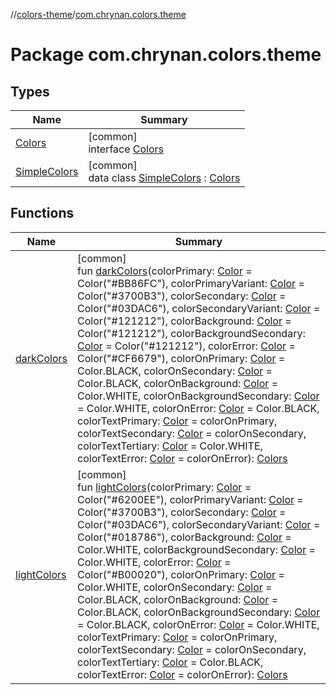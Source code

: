 //[colors-theme](../../index.md)/[com.chrynan.colors.theme](index.md)

# Package com.chrynan.colors.theme

## Types

| Name | Summary |
|---|---|
| [Colors](-colors/index.md) | [common]<br>interface [Colors](-colors/index.md) |
| [SimpleColors](-simple-colors/index.md) | [common]<br>data class [SimpleColors](-simple-colors/index.md) : [Colors](-colors/index.md) |

## Functions

| Name | Summary |
|---|---|
| [darkColors](dark-colors.md) | [common]<br>fun [darkColors](dark-colors.md)(colorPrimary: [Color](../../../colors-core/colors-core/com.chrynan.colors/-color/index.md) = Color("#BB86FC"), colorPrimaryVariant: [Color](../../../colors-core/colors-core/com.chrynan.colors/-color/index.md) = Color("#3700B3"), colorSecondary: [Color](../../../colors-core/colors-core/com.chrynan.colors/-color/index.md) = Color("#03DAC6"), colorSecondaryVariant: [Color](../../../colors-core/colors-core/com.chrynan.colors/-color/index.md) = Color("#121212"), colorBackground: [Color](../../../colors-core/colors-core/com.chrynan.colors/-color/index.md) = Color("#121212"), colorBackgroundSecondary: [Color](../../../colors-core/colors-core/com.chrynan.colors/-color/index.md) = Color("#121212"), colorError: [Color](../../../colors-core/colors-core/com.chrynan.colors/-color/index.md) = Color("#CF6679"), colorOnPrimary: [Color](../../../colors-core/colors-core/com.chrynan.colors/-color/index.md) = Color.BLACK, colorOnSecondary: [Color](../../../colors-core/colors-core/com.chrynan.colors/-color/index.md) = Color.BLACK, colorOnBackground: [Color](../../../colors-core/colors-core/com.chrynan.colors/-color/index.md) = Color.WHITE, colorOnBackgroundSecondary: [Color](../../../colors-core/colors-core/com.chrynan.colors/-color/index.md) = Color.WHITE, colorOnError: [Color](../../../colors-core/colors-core/com.chrynan.colors/-color/index.md) = Color.BLACK, colorTextPrimary: [Color](../../../colors-core/colors-core/com.chrynan.colors/-color/index.md) = colorOnPrimary, colorTextSecondary: [Color](../../../colors-core/colors-core/com.chrynan.colors/-color/index.md) = colorOnSecondary, colorTextTertiary: [Color](../../../colors-core/colors-core/com.chrynan.colors/-color/index.md) = Color.WHITE, colorTextError: [Color](../../../colors-core/colors-core/com.chrynan.colors/-color/index.md) = colorOnError): [Colors](-colors/index.md) |
| [lightColors](light-colors.md) | [common]<br>fun [lightColors](light-colors.md)(colorPrimary: [Color](../../../colors-core/colors-core/com.chrynan.colors/-color/index.md) = Color("#6200EE"), colorPrimaryVariant: [Color](../../../colors-core/colors-core/com.chrynan.colors/-color/index.md) = Color("#3700B3"), colorSecondary: [Color](../../../colors-core/colors-core/com.chrynan.colors/-color/index.md) = Color("#03DAC6"), colorSecondaryVariant: [Color](../../../colors-core/colors-core/com.chrynan.colors/-color/index.md) = Color("#018786"), colorBackground: [Color](../../../colors-core/colors-core/com.chrynan.colors/-color/index.md) = Color.WHITE, colorBackgroundSecondary: [Color](../../../colors-core/colors-core/com.chrynan.colors/-color/index.md) = Color.WHITE, colorError: [Color](../../../colors-core/colors-core/com.chrynan.colors/-color/index.md) = Color("#B00020"), colorOnPrimary: [Color](../../../colors-core/colors-core/com.chrynan.colors/-color/index.md) = Color.WHITE, colorOnSecondary: [Color](../../../colors-core/colors-core/com.chrynan.colors/-color/index.md) = Color.BLACK, colorOnBackground: [Color](../../../colors-core/colors-core/com.chrynan.colors/-color/index.md) = Color.BLACK, colorOnBackgroundSecondary: [Color](../../../colors-core/colors-core/com.chrynan.colors/-color/index.md) = Color.BLACK, colorOnError: [Color](../../../colors-core/colors-core/com.chrynan.colors/-color/index.md) = Color.WHITE, colorTextPrimary: [Color](../../../colors-core/colors-core/com.chrynan.colors/-color/index.md) = colorOnPrimary, colorTextSecondary: [Color](../../../colors-core/colors-core/com.chrynan.colors/-color/index.md) = colorOnSecondary, colorTextTertiary: [Color](../../../colors-core/colors-core/com.chrynan.colors/-color/index.md) = Color.BLACK, colorTextError: [Color](../../../colors-core/colors-core/com.chrynan.colors/-color/index.md) = colorOnError): [Colors](-colors/index.md) |
